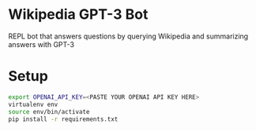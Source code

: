 # Wikipedia GPT-3 Bot

REPL bot that answers questions by querying Wikipedia and summarizing answers with GPT-3

# Setup

```bash
export OPENAI_API_KEY=<PASTE YOUR OPENAI API KEY HERE>
virtualenv env
source env/bin/activate
pip install -r requirements.txt
```

 
